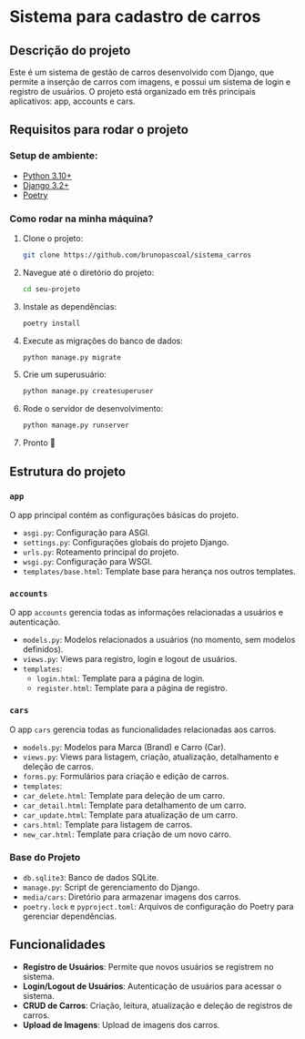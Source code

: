 # Sistema para cadastro de carros

## Descrição do projeto

Este é um sistema de gestão de carros desenvolvido com Django, que permite a inserção de carros com imagens, e possui um sistema de login e registro de usuários. O projeto está organizado em três principais aplicativos: app, accounts e cars.


## Requisitos para rodar o projeto

### Setup de ambiente:

- [Python 3.10+](https://www.python.org/downloads/)
- [Django 3.2+](https://docs.djangoproject.com/en/stable/releases/3.2/)
- [Poetry](https://python-poetry.org/)

### Como rodar na minha máquina?

1. Clone o projeto:
   ```bash
   git clone https://github.com/brunopascoal/sistema_carros
   ```
2. Navegue até o diretório do projeto:
   ```bash
   cd seu-projeto
   ```
3. Instale as dependências:
   ```bash
   poetry install
   ```
4. Execute as migrações do banco de dados:
   ```bash
   python manage.py migrate
   ```
5. Crie um superusuário:
   ```bash
   python manage.py createsuperuser
   ```
6. Rode o servidor de desenvolvimento:
   ```bash
   python manage.py runserver
   ```
7. Pronto 🎉

## Estrutura do projeto

### `app`

O app principal contém as configurações básicas do projeto.

- `asgi.py`: Configuração para ASGI.
- `settings.py`: Configurações globais do projeto Django.
- `urls.py`: Roteamento principal do projeto.
- `wsgi.py`: Configuração para WSGI.
- `templates/base.html`: Template base para herança nos outros templates.

### `accounts`

O app `accounts` gerencia todas as informações relacionadas a usuários e autenticação.

- `models.py`: Modelos relacionados a usuários (no momento, sem modelos definidos).
- `views.py`: Views para registro, login e logout de usuários.
- `templates`:
  - `login.html`: Template para a página de login.
  - `register.html`: Template para a página de registro.

### `cars`

O app `cars` gerencia todas as funcionalidades relacionadas aos carros.

- `models.py`: Modelos para Marca (Brand) e Carro (Car).
- `views.py`: Views para listagem, criação, atualização, detalhamento e deleção de carros.
- `forms.py`: Formulários para criação e edição de carros.
- `templates`:
- `car_delete.html`: Template para deleção de um carro.
- `car_detail.html`: Template para detalhamento de um carro.
- `car_update.html`: Template para atualização de um carro.
- `cars.html`: Template para listagem de carros.
- `new_car.html`: Template para criação de um novo carro.

### Base do Projeto

- `db.sqlite3`: Banco de dados SQLite.
- `manage.py`: Script de gerenciamento do Django.
- `media/cars`: Diretório para armazenar imagens dos carros.
- `poetry.lock` e `pyproject.toml`: Arquivos de configuração do Poetry para gerenciar dependências.

## Funcionalidades

- **Registro de Usuários**: Permite que novos usuários se registrem no sistema.
- **Login/Logout de Usuários**: Autenticação de usuários para acessar o sistema.
- **CRUD de Carros**: Criação, leitura, atualização e deleção de registros de carros.
- **Upload de Imagens**: Upload de imagens dos carros.
